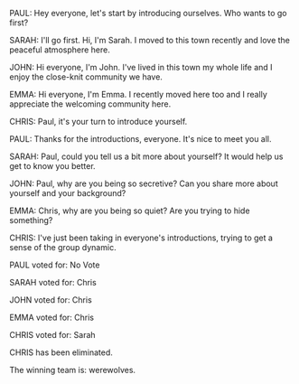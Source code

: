 
PAUL: Hey everyone, let's start by introducing ourselves. Who wants to go first?

SARAH: I'll go first. Hi, I'm Sarah. I moved to this town recently and love the peaceful atmosphere here.

JOHN: Hi everyone, I'm John. I've lived in this town my whole life and I enjoy the close-knit community we have.

EMMA: Hi everyone, I'm Emma. I recently moved here too and I really appreciate the welcoming community here.

CHRIS: Paul, it's your turn to introduce yourself.

PAUL: Thanks for the introductions, everyone. It's nice to meet you all.

SARAH: Paul, could you tell us a bit more about yourself? It would help us get to know you better.

JOHN: Paul, why are you being so secretive? Can you share more about yourself and your background?

EMMA: Chris, why are you being so quiet? Are you trying to hide something?

CHRIS: I've just been taking in everyone's introductions, trying to get a sense of the group dynamic.

PAUL voted for: No Vote

SARAH voted for: Chris

JOHN voted for: Chris

EMMA voted for: Chris

CHRIS voted for: Sarah

CHRIS has been eliminated.

The winning team is: werewolves.
